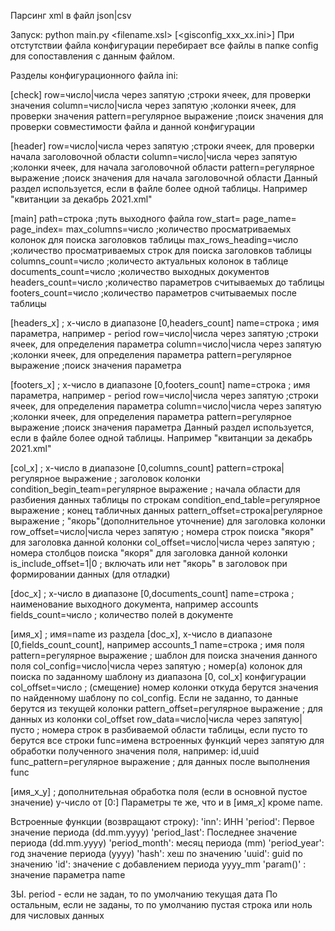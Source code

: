 Парсинг xml в файл json|csv

Запуск:  python main.py <filename.xsl> <inn> [<gisconfig_xxx_xx.ini>]
При отстутствии файла конфигурации перебирает все файлы в папке config
для сопоставления с данным файлом.

Разделы конфигурационного файла ini:

[check]
row=число|числа через запятую   ;строки ячеек, для проверки значения
column=число|числа через запятую    ;колонки ячеек, для проверки значения
pattern=регулярное выражение    ;поиск значения для проверки совместимости файла и данной конфигурации 

[header]
row=число|числа через запятую   ;строки ячеек, для проверки начала заголовочной области
column=число|числа через запятую    ;колонки ячеек, для начала заголовочной области
pattern=регулярное выражение    ;поиск значения для начала заголовочной области
Данный раздел используется, если в файле более одной таблицы. Например "квитанции за декабрь 2021.xml"

[main]
path=строка ;путь выходного файла
row_start=
page_name=
page_index=
max_columns=число  ;количество просматриваемых колонок для поиска заголовков таблицы
max_rows_heading=число  ;количество просматриваемых строк для поиска заголовков таблицы
columns_count=число  ;количесто актуальных колонок в таблице
documents_count=число ;количество выходных документов
headers_count=число  ;количество параметров считываемых до таблицы 
footers_count=число  ;количество параметров считываемых после таблицы

[headers_x] ; x-число в диапазоне [0,headers_count]
name=строка   ; имя параметра, например - period
row=число|числа через запятую   ;строки ячеек, для определения параметра
column=число|числа через запятую    ;колонки ячеек, для определения параметра
pattern=регулярное выражение    ;поиск значения параметра 

[footers_x] ; x-число в диапазоне [0,footers_count]
name=строка   ; имя параметра, например - period
row=число|числа через запятую   ;строки ячеек, для определения параметра
column=число|числа через запятую    ;колонки ячеек, для определения параметра
pattern=регулярное выражение    ;поиск значения параметра 
Данный раздел используется, если в файле более одной таблицы. Например "квитанции за декабрь 2021.xml"

[col_x] ; x-число в диапазоне [0,columns_count]
pattern=строка|регулярное выражение   ; заголовок колонки 
condition_begin_team=регулярное выражение   ; начала области для разбиения данных таблицы по строкам
condition_end_table=регулярное выражение   ; конец табличных данных
pattern_offset=строка|регулярное выражение   ; "якорь"(дополнительное уточнение) для заголовка колонки 
row_offset=число|числа через запятую   ; номера строк поиска "якоря" для заголовка данной колонки
col_offset=число|числа через запятую   ; номера столбцов поиска "якоря" для заголовка данной колонки
is_include_offset=1|0  ; включать или нет "якорь" в заголовок при формировании данных (для отладки)

[doc_x] ; x-число в диапазоне [0,documents_count]
name=строка   ; наименование выходного документа, например accounts
fields_count=число  ; количество полей в документе

[имя_x] ; имя=name из раздела [doc_x], x-число в диапазоне [0,fields_count_count], например accounts_1
name=строка  ; имя поля
pattern=регулярное выражение  ; шаблон для поиска значения данного поля
col_config=число|числа через запятую   ; номер(а) колонок для поиска по заданному шаблону из диапазона [0, col_x] конфигурации
col_offset=число ; (смещение) номер колонки откуда берутся значения по найденному шаблону по col_config. Если не заданно, то данные берутся из текущей колонки
pattern_offset=регулярное выражение  ; для данных из колонки col_offset
row_data=число|числа через запятую|пусто  ; номера строк в разбиваемой области таблицы, если пусто то берутся все строки
func=имена встроенных функций через запятую для обработки полученного значения поля, например: id,uuid
func_pattern=регулярное выражение  ; для данных после выполнения func

[имя_x_y] ; дополнительная обработка поля (если в основной пустое значение) y-число от [0:]
Параметры те же, что и в [имя_x] кроме name.

Встроенные функции (возвращают строку):
    'inn': ИНН
    'period': Первое значение периода (dd.mm.yyyy)
    'period_last': Последнее значение периода (dd.mm.yyyy)
    'period_month': месяц периода (mm)
    'period_year': год значение периода (yyyy)
    'hash': хеш по значению
    'uuid': guid по значению
    'id': значение с добавлением периода yyyy_mm
    'param(<name>)' : значение параметра name

ЗЫ. period - если не задан, то по умолчанию текущая дата
    По остальным, если не заданы, то по умолчанию пустая строка или ноль для числовых данных

